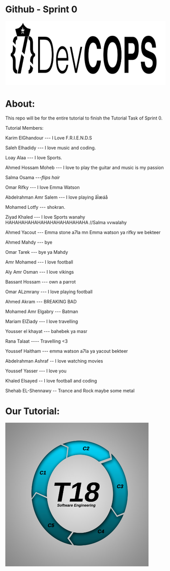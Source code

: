 
# Github - Sprint 0


<img src="README-Images/logo-horizontal.jpg" width="960" height="201">

About:
======
This repo will be for the entire tutorial to finish the Tutorial Task of Sprint 0.

Tutorial Members:

Karim ElGhandour --- I Love F.R.I.E.N.D.S

Saleh Elhadidy  --- I love music and coding.

Loay Alaa --- I love Sports.

Ahmed Hossam Moheb --- I love to play the guitar and music is my passion

Salma Osama ---*flips hair*

Omar Rifky --- I love Emma Watson

Abdelrahman Amr Salem --- I love playing åÌæáå

Mohamed Lotfy --- shokran.

Ziyad Khaled --- I love Sports wanahy
HAHAHAHAHAHAHAHAHAHAHAHAHA //Salma vvwalahy

Ahmed Yacout --- Emma stone a7la mn Emma watson ya rifky we bekteer

Ahmed Mahdy --- bye

Omar Tarek --- bye ya Mahdy

Amr Mohamed --- I love football

Aly Amr Osman --- I love vikings

Bassant Hossam --- own a parrot

Omar ALzmrany --- I love playing football

Ahmed Akram --- BREAKING BAD


Mohamed Amr Elgabry --- Batman

Mariam ElZiady --- I love travelling

Yousser el khayat --- bahebek ya masr

Rana Talaat ---- Travelling <3

Youssef Haitham --- emma watson a7la ya yacout bekteer

Abdelrahman Ashraf -- I love watching movies

Youssef Yasser --- I love you

Khaled Elsayed -- I love football and coding

Shehab EL-Shennawy -- Trance and Rock maybe some metal 


Our Tutorial:
===========
<img src="README-Images/footer-picture.jpeg" width="450" height="450">
